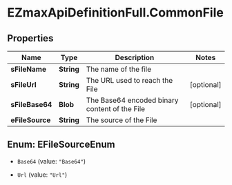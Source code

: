 # EZmaxApiDefinitionFull.CommonFile

## Properties

Name | Type | Description | Notes
------------ | ------------- | ------------- | -------------
**sFileName** | **String** | The name of the file | 
**sFileUrl** | **String** | The URL used to reach the File | [optional] 
**sFileBase64** | **Blob** | The Base64 encoded binary content of the File | [optional] 
**eFileSource** | **String** | The source of the File | 



## Enum: EFileSourceEnum


* `Base64` (value: `"Base64"`)

* `Url` (value: `"Url"`)




